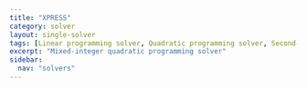 ```yaml
---
title: "XPRESS"
category: solver
layout: single-solver
tags: [Linear programming solver, Quadratic programming solver, Second-order cone programming solver, Mixed-integer linear programming solver, Mixed-integer quadratic programming solver,Mixed-integer second-order cone programming solver, Mixed-integer conic programming solver]
excerpt: "Mixed-integer quadratic programming solver"
sidebar:
  nav: "solvers"
---
```

